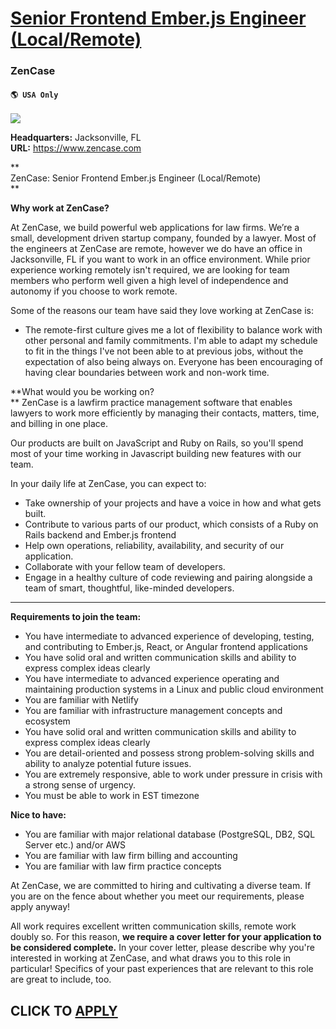 # [Senior Frontend Ember.js Engineer (Local/Remote)](https://www.remotewlb.com/apply/senior-frontend-ember-js-engineer-local-remote)  
### ZenCase  
#### `🌎 USA Only`  
![](https://we-work-remotely.imgix.net/logos/0138/6722/logo.gif?ixlib=rails-4.0.0&w=50&h=50&dpr=2&fit=fill&auto=compress)

**Headquarters:** Jacksonville, FL  
**URL:** https://www.zencase.com

**  
ZenCase: Senior Frontend Ember.js Engineer (Local/Remote)  
**  

**Why work at ZenCase?**

At ZenCase, we build powerful web applications for law firms. We’re a small, development driven startup company, founded by a lawyer. Most of the engineers at ZenCase are remote, however we do have an office in Jacksonville, FL if you want to work in an office environment. While prior experience working remotely isn't required, we are looking for team members who perform well given a high level of independence and autonomy if you choose to work remote.  
  

Some of the reasons our team have said they love working at ZenCase is:

  * The remote-first culture gives me a lot of flexibility to balance work with other personal and family commitments. I'm able to adapt my schedule to fit in the things I've not been able to at previous jobs, without the expectation of also being always on. Everyone has been encouraging of having clear boundaries between work and non-work time.

  

**What would you be working on?  
** ZenCase is a lawfirm practice management software that enables lawyers to work more efficiently by managing their contacts, matters, time, and billing in one place.  
  

Our products are built on JavaScript and Ruby on Rails, so you'll spend most of your time working in Javascript building new features with our team.  
  

In your daily life at ZenCase, you can expect to:

  * Take ownership of your projects and have a voice in how and what gets built.
  * Contribute to various parts of our product, which consists of a Ruby on Rails backend and Ember.js frontend
  * Help own operations, reliability, availability, and security of our application.
  * Collaborate with your fellow team of developers.
  * Engage in a healthy culture of code reviewing and pairing alongside a team of smart, thoughtful, like-minded developers.

****

**Requirements to join the team:**

  * You have intermediate to advanced experience of developing, testing, and contributing to Ember.js, React, or Angular frontend applications
  * You have solid oral and written communication skills and ability to express complex ideas clearly
  * You have intermediate to advanced experience operating and maintaining production systems in a Linux and public cloud environment
  * You are familiar with Netlify
  * You are familiar with infrastructure management concepts and ecosystem
  * You have solid oral and written communication skills and ability to express complex ideas clearly
  * You are detail-oriented and possess strong problem-solving skills and ability to analyze potential future issues.
  * You are extremely responsive, able to work under pressure in crisis with a strong sense of urgency.
  * You must be able to work in EST timezone

  

**Nice to have:**

  * You are familiar with major relational database (PostgreSQL, DB2, SQL Server etc.) and/or AWS
  * You are familiar with law firm billing and accounting
  * You are familiar with law firm practice concepts

At ZenCase, we are committed to hiring and cultivating a diverse team. If you are on the fence about whether you meet our requirements, please apply anyway!  
  

All work requires excellent written communication skills, remote work doubly so. For this reason, **we require a cover letter for your application to be considered complete.** In your cover letter, please describe why you're interested in working at ZenCase, and what draws you to this role in particular! Specifics of your past experiences that are relevant to this role are great to include, too.

  
## CLICK TO [APPLY](https://www.remotewlb.com/apply/senior-frontend-ember-js-engineer-local-remote)

